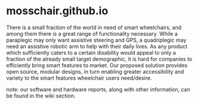 # mosschair.github.io

There is a small fraction of the world in need of smart wheelchairs, and among them there is a great range of functionality necessary. While a paraplegic may only want assistive steering and GPS, a quadriplegic may need an assistive robotic arm to help with their daily lives.  As any product which sufficiently caters to a certain disability would appeal to only a fraction of the already small target demographic, it is hard for companies to efficiently bring smart features to market. Our proposed solution provides open source, modular designs, in turn enabling greater accessibility and variety to the smart features wheelchair users need/desire.

note: our software and hardware reports, along with other information, can be found in the wiki section.
